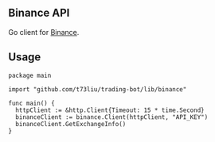 ## Binance API

Go client for [Binance](https://www.binance.com/en).

## Usage

```golang
package main

import "github.com/t73liu/trading-bot/lib/binance"

func main() {
  httpClient := &http.Client{Timeout: 15 * time.Second}
  binanceClient := binance.Client(httpClient, "API_KEY")
  binanceClient.GetExchangeInfo()
}
```
